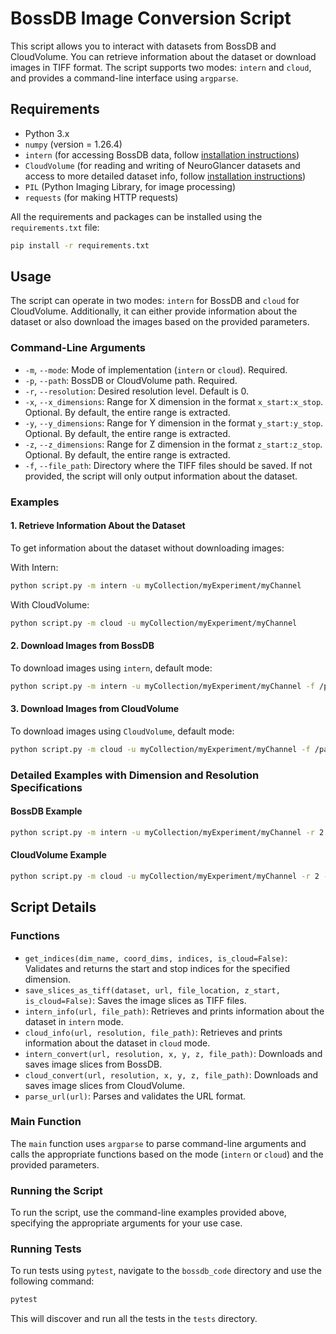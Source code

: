 # BossDB Image Conversion Script

This script allows you to interact with datasets from BossDB and CloudVolume. You can retrieve information about the dataset or download images in TIFF format. The script supports two modes: `intern` and `cloud`, and provides a command-line interface using `argparse`.

## Requirements

- Python 3.x
- `numpy` (version = 1.26.4)
- `intern` (for accessing BossDB data, follow [installation instructions](https://github.com/jhuapl-boss/intern))
- `CloudVolume` (for reading and writing of NeuroGlancer datasets and access to more detailed dataset info, follow [installation instructions](https://github.com/seung-lab/cloud-volume?tab=readme-ov-file))
- `PIL` (Python Imaging Library, for image processing)
- `requests` (for making HTTP requests)

All the requirements and packages can be installed using the `requirements.txt` file:

```sh
pip install -r requirements.txt
```

## Usage

The script can operate in two modes: `intern` for BossDB and `cloud` for CloudVolume. Additionally, it can either provide information about the dataset or also download the images based on the provided parameters.

### Command-Line Arguments

- `-m`, `--mode`: Mode of implementation (`intern` or `cloud`). Required.
- `-p`, `--path`: BossDB or CloudVolume path. Required.
- `-r`, `--resolution`: Desired resolution level. Default is 0.
- `-x`, `--x_dimensions`: Range for X dimension in the format `x_start:x_stop`. Optional. By default, the entire range is extracted.
- `-y`, `--y_dimensions`: Range for Y dimension in the format `y_start:y_stop`. Optional. By default, the entire range is extracted.
- `-z`, `--z_dimensions`: Range for Z dimension in the format `z_start:z_stop`. Optional. By default, the entire range is extracted.
- `-f`, `--file_path`: Directory where the TIFF files should be saved. If not provided, the script will only output information about the dataset.

### Examples

#### 1. Retrieve Information About the Dataset

To get information about the dataset without downloading images:

With Intern:

```sh
python script.py -m intern -u myCollection/myExperiment/myChannel
```

With CloudVolume:

```sh
python script.py -m cloud -u myCollection/myExperiment/myChannel
```

#### 2. Download Images from BossDB

To download images using `intern`, default mode:

```sh
python script.py -m intern -u myCollection/myExperiment/myChannel -f /path/to/save/images
```

#### 3. Download Images from CloudVolume

To download images using `CloudVolume`, default mode:

```sh
python script.py -m cloud -u myCollection/myExperiment/myChannel -f /path/to/save/images
```

### Detailed Examples with Dimension and Resolution Specifications

#### BossDB Example

```sh
python script.py -m intern -u myCollection/myExperiment/myChannel -r 2 -x 0:1000 -y 0:1000 -z 0:100 -f /path/to/save/images
```

#### CloudVolume Example

```sh
python script.py -m cloud -u myCollection/myExperiment/myChannel -r 2 -x 0:1000 -y 0:1000 -z 0:1000 -f /path/to/save/images
```

## Script Details

### Functions

- `get_indices(dim_name, coord_dims, indices, is_cloud=False)`: Validates and returns the start and stop indices for the specified dimension.
- `save_slices_as_tiff(dataset, url, file_location, z_start, is_cloud=False)`: Saves the image slices as TIFF files.
- `intern_info(url, file_path)`: Retrieves and prints information about the dataset in `intern` mode.
- `cloud_info(url, resolution, file_path)`: Retrieves and prints information about the dataset in `cloud` mode.
- `intern_convert(url, resolution, x, y, z, file_path)`: Downloads and saves image slices from BossDB.
- `cloud_convert(url, resolution, x, y, z, file_path)`: Downloads and saves image slices from CloudVolume.
- `parse_url(url)`: Parses and validates the URL format.

### Main Function

The `main` function uses `argparse` to parse command-line arguments and calls the appropriate functions based on the mode (`intern` or `cloud`) and the provided parameters.

### Running the Script

To run the script, use the command-line examples provided above, specifying the appropriate arguments for your use case.

### Running Tests

To run tests using `pytest`, navigate to the `bossdb_code` directory and use the following command:

```sh
pytest
```

This will discover and run all the tests in the `tests` directory.
